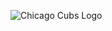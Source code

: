 ![Chicago Cubs Logo](https://www.google.com/search?q=cubs+logo&rlz=1C1GCEA_enUS940US940&sxsrf=APq-WBvf85aQslHjCOHGueqXP2twdtZA5Q:1650481551841&tbm=isch&source=iu&ictx=1&vet=1&fir=31wcXo9-FuFbnM%252C-5lh1huMfrL-cM%252C_%253B3Yj_SwrkuLORlM%252C2XOvwYdOuDZIyM%252C_%253Bx4dFwgr4qf0gQM%252Cbnj0ZVPr0KkYXM%252C_%253B8h5YJ4zIQ6pkWM%252CwC8zGRIEOGjYWM%252C_%253BLeMjFlb2NTJsMM%252CCOiBFICuXyRXdM%252C_%253Blk59CwMmmcJwoM%252Cy47mXGPLqGfnfM%252C_%253BWpGWfu5ula62LM%252CXgc_lA0ZHnBz-M%252C_%253BzkaebY2F8ngu1M%252CEyPMIH8IfKHdqM%252C_%253BxQhJiRRIUGrJoM%252CKntyDhr7KC9roM%252C_%253Bmfb-FqA9ylIMjM%252CQDtlEUM7jYTqlM%252C_%253BDFT9IQ688PIOOM%252CfKjYIgPaZQXDVM%252C_%253BUR2ukFRCZdjPFM%252CaB37OOSr3SirpM%252C_%253B2i7RzF-bQrsXwM%252CXoQngSqu9YSnLM%252C_%253BIv0y29XKfPq4FM%252CRqwBWGHbvReaOM%252C_%253BpydrBk-zOlK4wM%252C9we_vMK0L1qkVM%252C_&usg=AI4_-kSTWknEKt0FGxJ1ZNQQbjR3WwoFDQ&sa=X&ved=2ahUKEwi-3-v0qqP3AhVRHc0KHfJfB0AQ9QF6BAgjEAE#imgrc=lk59CwMmmcJwoM)
